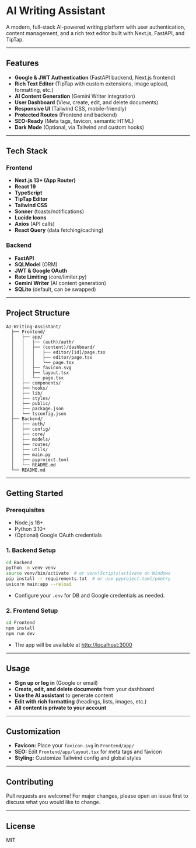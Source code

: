# AI Writing Assistant

A modern, full-stack AI-powered writing platform with user authentication, content management, and a rich text editor built with Next.js, FastAPI, and TipTap.

---

## Features

- **Google & JWT Authentication** (FastAPI backend, Next.js frontend)
- **Rich Text Editor** (TipTap with custom extensions, image upload, formatting, etc.)
- **AI Content Generation** (Gemini Writer integration)
- **User Dashboard** (View, create, edit, and delete documents)
- **Responsive UI** (Tailwind CSS, mobile-friendly)
- **Protected Routes** (Frontend and backend)
- **SEO-Ready** (Meta tags, favicon, semantic HTML)
- **Dark Mode** (Optional, via Tailwind and custom hooks)

---

## Tech Stack

### Frontend

- **Next.js 13+ (App Router)**
- **React 19**
- **TypeScript**
- **TipTap Editor**
- **Tailwind CSS**
- **Sonner** (toasts/notifications)
- **Lucide Icons**
- **Axios** (API calls)
- **React Query** (data fetching/caching)

### Backend

- **FastAPI**
- **SQLModel** (ORM)
- **JWT & Google OAuth**
- **Rate Limiting** (core/limiter.py)
- **Gemini Writer** (AI content generation)
- **SQLite** (default, can be swapped)

---

## Project Structure

```
AI-Writing-Assistant/
  ├── Frontend/
  │   ├── app/
  │   │   ├── (auth)/auth/
  │   │   ├── (content)/dashboard/
  │   │   │   ├── editor/[id]/page.tsx
  │   │   │   ├── editor/page.tsx
  │   │   │   └── page.tsx
  │   │   ├── favicon.svg
  │   │   ├── layout.tsx
  │   │   └── page.tsx
  │   ├── components/
  │   ├── hooks/
  │   ├── lib/
  │   ├── styles/
  │   ├── public/
  │   ├── package.json
  │   └── tsconfig.json
  ├── Backend/
  │   ├── auth/
  │   ├── config/
  │   ├── core/
  │   ├── models/
  │   ├── routes/
  │   ├── utils/
  │   ├── main.py
  │   ├── pyproject.toml
  │   └── README.md
  └── README.md
```

---

## Getting Started

### Prerequisites

- Node.js 18+
- Python 3.10+
- (Optional) Google OAuth credentials

### 1. **Backend Setup**

```bash
cd Backend
python -m venv venv
source venv/bin/activate  # or venv\Scripts\activate on Windows
pip install -r requirements.txt  # or use pyproject.toml/poetry
uvicorn main:app --reload
```

- Configure your `.env` for DB and Google credentials as needed.

### 2. **Frontend Setup**

```bash
cd Frontend
npm install
npm run dev
```

- The app will be available at [http://localhost:3000](http://localhost:3000)

---

## Usage

- **Sign up or log in** (Google or email)
- **Create, edit, and delete documents** from your dashboard
- **Use the AI assistant** to generate content
- **Edit with rich formatting** (headings, lists, images, etc.)
- **All content is private to your account**

---

## Customization

- **Favicon:** Place your `favicon.svg` in `Frontend/app/`
- **SEO:** Edit `Frontend/app/layout.tsx` for meta tags and favicon
- **Styling:** Customize Tailwind config and global styles

---

## Contributing

Pull requests are welcome! For major changes, please open an issue first to discuss what you would like to change.

---

## License

MIT
